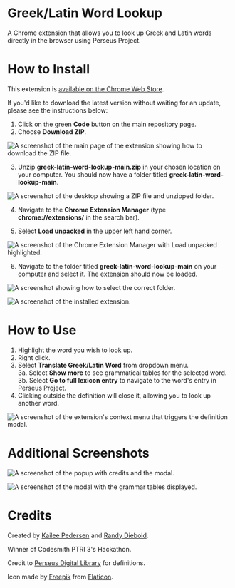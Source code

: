 # Greek/Latin Word Lookup
A Chrome extension that allows you to look up Greek and Latin words directly in the browser using Perseus Project.

# How to Install 

This extension is [available on the Chrome Web Store](https://chrome.google.com/webstore/detail/greeklatin-word-lookup/bepkbeloebkffjopahcjfpapgdffopjc).

If you'd like to download the latest version without waiting for an update, please see the instructions below:

1. Click on the green **Code** button on the main repository page.
2. Choose **Download ZIP**. 

![A screenshot of the main page of the extension showing how to download the ZIP file.](https://i.imgur.com/l2jTgj3.png)

3. Unzip **greek-latin-word-lookup-main.zip** in your chosen location on your computer. You should now have a folder titled **greek-latin-word-lookup-main**.

![A screenshot of the desktop showing a ZIP file and unzipped folder.](https://i.imgur.com/OHGyUrO.png)

4. Navigate to the **Chrome Extension Manager** (type **chrome://extensions/** in the search bar). 

5. Select **Load unpacked** in the upper left hand corner. 

![A screenshot of the Chrome Extension Manager with Load unpacked highlighted.](https://i.imgur.com/ohqUNPD.png)

6. Navigate to the folder titled **greek-latin-word-lookup-main** on your computer and select it. The extension should now be loaded. 

![A screenshot showing how to select the correct folder.](https://i.imgur.com/JE564fS.png)

![A screenshot of the installed extension.](https://i.imgur.com/53JHivl.png)

# How to Use

1. Highlight the word you wish to look up.
2. Right click.
3. Select **Translate Greek/Latin Word** from dropdown menu.  
3a. Select **Show more** to see grammatical tables for the selected word.  
3b. Select **Go to full lexicon entry** to navigate to the word's entry in Perseus Project.
4. Clicking outside the definition will close it, allowing you to look up another word.

![A screenshot of the extension's context menu that triggers the definition modal.](https://i.imgur.com/AMWdrvx.png)

# Additional Screenshots

![A screenshot of the popup with credits and the modal.](https://i.imgur.com/ZfHPZZx.png)

![A screenshot of the modal with the grammar tables displayed.](https://i.imgur.com/GFc6RAM.png)

# Credits

Created by [Kailee Pedersen](https://github.com/kailee-p) and [Randy Diebold](https://github.com/Randy-diebold).

Winner of Codesmith PTRI 3's Hackathon.

Credit to [Perseus Digital Library](http://www.perseus.tufts.edu/hopper/morph) for definitions.

Icon made by [Freepik](https://www.freepik.com") from [Flaticon](https://www.flaticon.com/).
